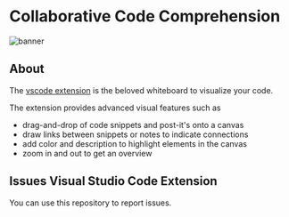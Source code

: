 # Collaborative Code Comprehension

![banner](https://www.codecomprehension.com:8087/img/vscode/banner.png)

## About

The [vscode extension](https://marketplace.visualstudio.com/items?itemName=C28N.c28n-vs) is the beloved whiteboard to visualize your code. 

The extension provides advanced visual features such as 
* drag-and-drop of code snippets and post-it's onto a canvas
* draw links between snippets or notes to indicate connections
* add color and description to highlight elements in the canvas
* zoom in and out to get an overview


## Issues Visual Studio Code Extension

You can use this repository to report issues. 
